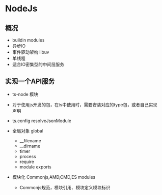 # NodeJs

## 概况

* buildin modules
* 异步IO
* 事件驱动架构 libuv
* 单线程
* 适合IO密集型的中间层服务

## 实现一个API服务

* ts-node 模块
* 对于使用js开发的包，在ts中使用时，需要安装对应的type包，或者自己实现声明
* ts.config resolveJsonModule
* 全局对象 global
   * __filename
   * __dirname
   * timer
   * process
   * require
   * module exports

* 模块化 Commonjs,AMD,CMD,ES modules

   * Commonjs规范，模块引用、模块定义模块标识